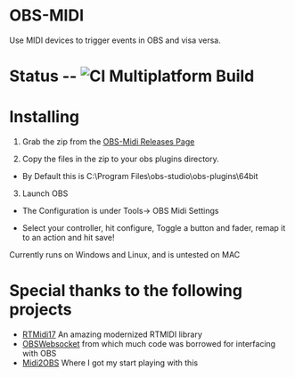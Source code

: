 # OBS-MIDI


Use MIDI devices to trigger events in OBS and visa versa.



# Status -- ![CI Multiplatform Build](https://github.com/cpyarger/obs-midi/workflows/CI%20Multiplatform%20Build/badge.svg)
# Installing


1. Grab the zip from the [OBS-Midi Releases Page](https://github.com/Alzy/obs-midi/releases)

2. Copy the files in the zip to  your obs plugins directory.

  * By Default this is C:\Program Files\obs-studio\obs-plugins\64bit

3. Launch OBS

  * The Configuration is under Tools-> OBS Midi Settings

  * Select your controller, hit configure, Toggle a button and fader, remap it to an action and hit save!



Currently runs on Windows and Linux, and is untested on MAC


 # Special thanks to the following projects
 * [RTMidi17](https://github.com/jcelerier/RtMidi17) An amazing modernized RTMIDI library
 * [OBSWebsocket](https://github.com/Palakis/obs-websocket/) from which much code was borrowed for interfacing with OBS
 * [Midi2OBS](https://github.com/lebaston100/MIDItoOBS) Where I got my start playing with this
